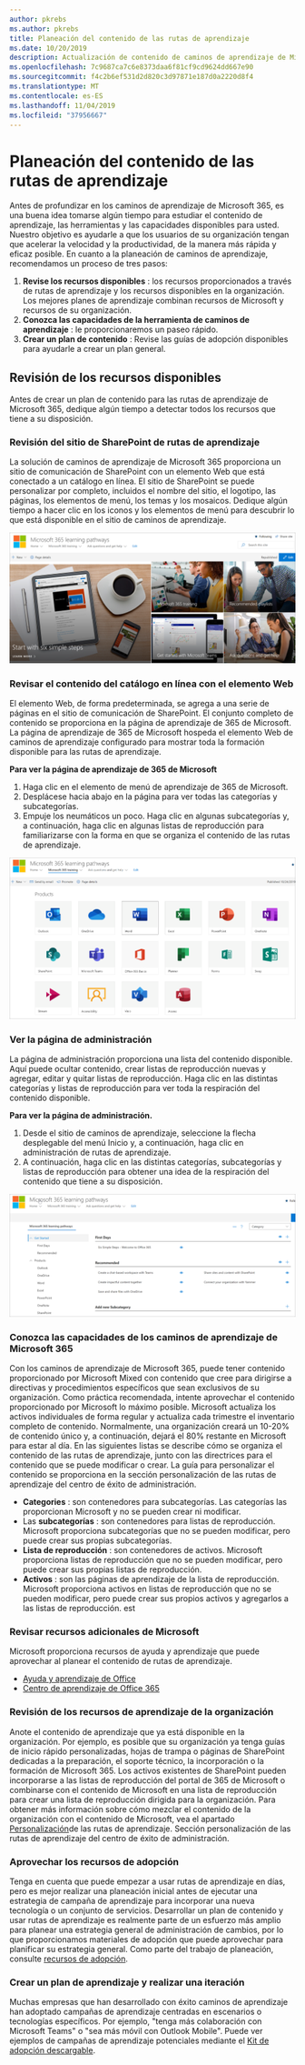 ```yaml
---
author: pkrebs
ms.author: pkrebs
title: Planeación del contenido de las rutas de aprendizaje
ms.date: 10/20/2019
description: Actualización de contenido de caminos de aprendizaje de Microsoft 365
ms.openlocfilehash: 7c9687ca7c6e8373daa6f81cf9cd9624dd667e90
ms.sourcegitcommit: f4c2b6ef531d2d820c3d97871e187d0a2220d8f4
ms.translationtype: MT
ms.contentlocale: es-ES
ms.lasthandoff: 11/04/2019
ms.locfileid: "37956667"
---
```

# <a name="plan-your-learning-pathways-content"></a>Planeación del contenido de las rutas de aprendizaje
Antes de profundizar en los caminos de aprendizaje de Microsoft 365, es una buena idea tomarse algún tiempo para estudiar el contenido de aprendizaje, las herramientas y las capacidades disponibles para usted. Nuestro objetivo es ayudarle a que los usuarios de su organización tengan que acelerar la velocidad y la productividad, de la manera más rápida y eficaz posible. En cuanto a la planeación de caminos de aprendizaje, recomendamos un proceso de tres pasos:

1. **Revise los recursos disponibles** : los recursos proporcionados a través de rutas de aprendizaje y los recursos disponibles en la organización. Los mejores planes de aprendizaje combinan recursos de Microsoft y recursos de su organización.
2. **Conozca las capacidades de la herramienta de caminos de aprendizaje** : le proporcionaremos un paseo rápido. 
3. **Crear un plan de contenido** : Revise las guías de adopción disponibles para ayudarle a crear un plan general.

## <a name="review-the-available-resources"></a>Revisión de los recursos disponibles
Antes de crear un plan de contenido para las rutas de aprendizaje de Microsoft 365, dedique algún tiempo a detectar todos los recursos que tiene a su disposición.  

### <a name="review-the-learning-pathways-sharepoint-site"></a>Revisión del sitio de SharePoint de rutas de aprendizaje
La solución de caminos de aprendizaje de Microsoft 365 proporciona un sitio de comunicación de SharePoint con un elemento Web que está conectado a un catálogo en línea. El sitio de SharePoint se puede personalizar por completo, incluidos el nombre del sitio, el logotipo, las páginas, los elementos de menú, los temas y los mosaicos. Dedique algún tiempo a hacer clic en los iconos y los elementos de menú para descubrir lo que está disponible en el sitio de caminos de aprendizaje.

![CG-Introducing. png](media/cg-introducing.png)

### <a name="review-the-content-from-the-online-catalog-with-the-web-part"></a>Revisar el contenido del catálogo en línea con el elemento Web
El elemento Web, de forma predeterminada, se agrega a una serie de páginas en el sitio de comunicación de SharePoint. El conjunto completo de contenido se proporciona en la página de aprendizaje de 365 de Microsoft. La página de aprendizaje de 365 de Microsoft hospeda el elemento Web de caminos de aprendizaje configurado para mostrar toda la formación disponible para las rutas de aprendizaje. 

**Para ver la página de aprendizaje de 365 de Microsoft**
1. Haga clic en el elemento de menú de aprendizaje de 365 de Microsoft. 
1. Desplácese hacia abajo en la página para ver todas las categorías y subcategorías.
2. Empuje los neumáticos un poco. Haga clic en algunas subcategorías y, a continuación, haga clic en algunas listas de reproducción para familiarizarse con la forma en que se organiza el contenido de las rutas de aprendizaje. 

![CG-adminsuccesscenterplan_01. png](media/cg-adminsuccesscenterplan_01.png)

### <a name="view-the-administration-page"></a>Ver la página de administración
La página de administración proporciona una lista del contenido disponible. Aquí puede ocultar contenido, crear listas de reproducción nuevas y agregar, editar y quitar listas de reproducción. Haga clic en las distintas categorías y listas de reproducción para ver toda la respiración del contenido disponible. 

**Para ver la página de administración.**
1. Desde el sitio de caminos de aprendizaje, seleccione la flecha desplegable del menú Inicio y, a continuación, haga clic en administración de rutas de aprendizaje.  
2. A continuación, haga clic en las distintas categorías, subcategorías y listas de reproducción para obtener una idea de la respiración del contenido que tiene a su disposición. 

![CG-adminsuccesscenterplan_02. png](media/cg-adminsuccesscenterplan_02.png)

### <a name="get-to-know-the-capabilities-of-microsoft-365-learning-pathways"></a>Conozca las capacidades de los caminos de aprendizaje de Microsoft 365
Con los caminos de aprendizaje de Microsoft 365, puede tener contenido proporcionado por Microsoft Mixed con contenido que cree para dirigirse a directivas y procedimientos específicos que sean exclusivos de su organización. Como práctica recomendada, intente aprovechar el contenido proporcionado por Microsoft lo máximo posible. Microsoft actualiza los activos individuales de forma regular y actualiza cada trimestre el inventario completo de contenido. Normalmente, una organización creará un 10-20% de contenido único y, a continuación, dejará el 80% restante en Microsoft para estar al día. En las siguientes listas se describe cómo se organiza el contenido de las rutas de aprendizaje, junto con las directrices para el contenido que se puede modificar o crear. La guía para personalizar el contenido se proporciona en la sección personalización de las rutas de aprendizaje del centro de éxito de administración.

- **Categories** : son contenedores para subcategorías. Las categorías las proporcionan Microsoft y no se pueden crear ni modificar.
- Las **subcategorías** : son contenedores para listas de reproducción. Microsoft proporciona subcategorías que no se pueden modificar, pero puede crear sus propias subcategorías. 
- **Lista de reproducción** : son contenedores de activos. Microsoft proporciona listas de reproducción que no se pueden modificar, pero puede crear sus propias listas de reproducción.  
- **Activos** : son las páginas de aprendizaje de la lista de reproducción. Microsoft proporciona activos en listas de reproducción que no se pueden modificar, pero puede crear sus propios activos y agregarlos a las listas de reproducción. est

### <a name="review-additional-resources-from-microsoft"></a>Revisar recursos adicionales de Microsoft
Microsoft proporciona recursos de ayuda y aprendizaje que puede aprovechar al planear el contenido de rutas de aprendizaje.  

-  [Ayuda y aprendizaje de Office](https://support.office.com)
-  [Centro de aprendizaje de Office 365](https://support.office.com/office-training-center)

### <a name="review-the-learning-resources-in-your-organization"></a>Revisión de los recursos de aprendizaje de la organización
Anote el contenido de aprendizaje que ya está disponible en la organización.
Por ejemplo, es posible que su organización ya tenga guías de inicio rápido personalizadas, hojas de trampa o páginas de SharePoint dedicadas a la preparación, el soporte técnico, la incorporación o la formación de Microsoft 365. Los activos existentes de SharePoint pueden incorporarse a las listas de reproducción del portal de 365 de Microsoft o combinarse con el contenido de Microsoft en una lista de reproducción para crear una lista de reproducción dirigida para la organización. Para obtener más información sobre cómo mezclar el contenido de la organización con el contenido de Microsoft, vea el apartado [Personalización](custom_overview.md)de las rutas de aprendizaje. Sección personalización de las rutas de aprendizaje del centro de éxito de administración.

### <a name="leverage-the-adoption-resources"></a>Aprovechar los recursos de adopción
Tenga en cuenta que puede empezar a usar rutas de aprendizaje en días, pero es mejor realizar una planeación inicial antes de ejecutar una estrategia de campaña de aprendizaje para incorporar una nueva tecnología o un conjunto de servicios. Desarrollar un plan de contenido y usar rutas de aprendizaje es realmente parte de un esfuerzo más amplio para planear una estrategia general de administración de cambios, por lo que proporcionamos materiales de adopción que puede aprovechar para planificar su estrategia general. Como parte del trabajo de planeación, consulte [recursos de adopción](https://resources.techcommunity.microsoft.com/adoption/).

### <a name="build-a-learning-plan-and-iterate"></a>Crear un plan de aprendizaje y realizar una iteración 
Muchas empresas que han desarrollado con éxito caminos de aprendizaje han adoptado campañas de aprendizaje centradas en escenarios o tecnologías específicos. Por ejemplo, "tenga más colaboración con Microsoft Teams" o "sea más móvil con Outlook Mobile". Puede ver ejemplos de campañas de aprendizaje potenciales mediante el [Kit de adopción descargable](https://teamworktools.azurewebsites.net/m365lp/m365lpadoptionkit.zip).


 
